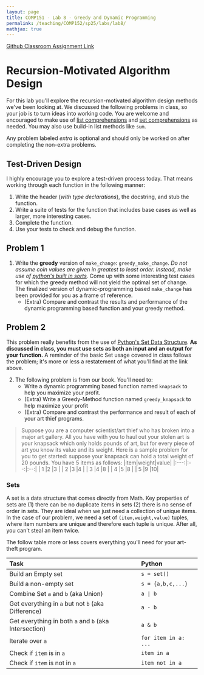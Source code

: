 ```yaml
---
layout: page
title: COMP151 - Lab 8 - Greedy and Dynamic Programming
permalink: /teaching/COMP152/sp25/labs/lab8/
mathjax: true
---
```



[Github Classroom Assignment Link](https://classroom.github.com/a/3vMfJHhl)

#  Recursion-Motivated Algorithm Design

For this lab you'll explore the recursion-motivated algorithm design methods we've been looking at. We discussed the following problems in class, so your job is to turn ideas into working code. You are welcome and encouraged to make use of [list comprehensions](https://docs.python.org/3/tutorial/datastructures.html#tut-listcomps) and [set comprehensions](https://docs.python.org/3/tutorial/datastructures.html#sets) as needed. You may also use build-in list methods like `sum`.  

Any problem labeled *extra* is optional and should only be worked on after completing the non-extra problems. 

## Test-Driven Design

I highly encourage you to explore a test-driven process today. That means working through each function in the following manner:
1.  Write the header (*with type declarations*), the docstring, and stub the function.
2.  Write a suite of tests for the function that includes base cases as well as larger, more interesting cases.  
3.  Complete the function.
4.  Use your tests to check and debug the function. 

## Problem 1

1. Write the **greedy** version of `make_change`: `greedy_make_change`.  *Do not assume coin values are given in greatest to least order. Instead, make use of [python's built in sorts](https://docs.python.org/3.13/howto/sorting.html).* Come up with some interesting test cases for which the greedy method will not yield the optimal set of change. The finalized version of dynamic-programming based `make_change` has been provided for you as a frame of reference.
    *   (Extra) Compare and contrast the results and performance of the dynamic programming based function and your greedy method. 

## Problem 2

This problem really benefits from the use of [Python's Set Data Structure](https://docs.python.org/3/tutorial/datastructures.html#sets). **As discussed in class, you must use sets as both an input and an output for your function.** A reminder of the basic Set usage covered in class follows the problem; it's more or less a restatement of what you'll find at the link above. 

2. The following problem is from our book. You'll need to:    
    *   Write a dynamic programming based function named `knapsack` to help you maximize your profit.
    *   (Extra) Write a Greedy-Method function named `greedy_knapsack` to help maximize your profit 
    *   (Extra) Compare and contrast the performance and result of each of your art thief programs. 
>Suppose you are a computer scientist/art thief who has broken into a major art gallery. All you have with you to haul out your stolen art is your knapsack which only holds pounds of art, but for every piece of art you know its value and its weight. Here is a sample problem for you to get started: suppose your knapsack can hold a total weight of 20 pounds. You have 5 items as follows: 
 >|item|weight|value|
 >|:---:|:--:|:--:|
 >| 1 |2 |3 |
 >| 2 |3 |4 |
 >| 3 |4 |8 |
 >| 4 |5 |8 |
 >| 5 |9 |10|

### Sets

A set is a data structure that comes directly from Math. Key properties of sets are (1) there can be no duplicate items in sets (2) there is no sense of order in sets. They are ideal when we just need a collection of unique items. In the case of our problem, we need a set of `(item,weight,value)` tuples, where item numbers are unique and therefore each tuple is unique. After all, you can't steal an item twice. 

The follow table more or less covers everything you'll need for your art-theft program. 

| Task | Python |
| :--- | :--- |
| Build an Empty set | `s = set()` |
| Build a non-empty set | `s = {a,b,c,...}` |
| Combine Set `a` and `b` (aka Union) | `a \| b` |
| Get everything in `a` but not `b` (aka Difference) | `a - b` |
| Get everything in both `a` and `b` (aka Intersection) | `a & b` |
| Iterate over `a` | `for item in a: ...` |
| Check if `item` is in `a` | `item in a` |
| Check if `item` is not in `a` | `item not in a` | 
